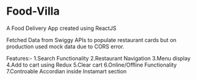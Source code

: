 # Food-Villa
A Food Delivery App created using ReactJS

Fetched Data from Swiggy APIs to populate  restaurant cards but on production used mock data due to CORS error.

Features:-
  1.Search Functionality
  2.Restaurant Navigation
  3.Menu display
  4.Add to cart using Redux
  5.Clear cart
  6.Online/Offline Functionality
  7.Controable Accordian inside Instamart section
